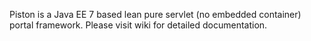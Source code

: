 Piston is a Java EE 7 based lean pure servlet (no embedded container) portal framework. Please visit wiki for detailed documentation.
